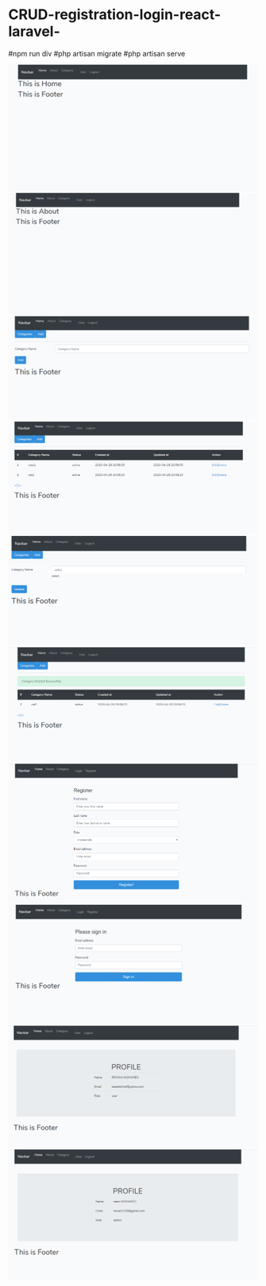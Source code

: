 # CRUD-registration-login-react-laravel-
#npm run div 
#php artisan migrate
#php artisan serve

![](images/pic1.PNG)
![](images/pic2.PNG)
![](images/pic3.PNG)
![](images/pic4.PNG)
![](images/pic5.PNG)
![](images/pic6.PNG)
![](images/pic7.PNG)
![](images/pic8.PNG)
![](images/pic9.PNG)
![](images/pic10.PNG)
